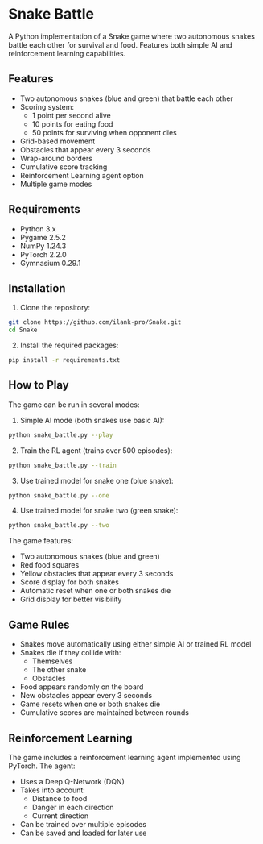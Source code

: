 # Snake Battle

A Python implementation of a Snake game where two autonomous snakes battle each other for survival and food. Features both simple AI and reinforcement learning capabilities.

## Features

- Two autonomous snakes (blue and green) that battle each other
- Scoring system:
  - 1 point per second alive
  - 10 points for eating food
  - 50 points for surviving when opponent dies
- Grid-based movement
- Obstacles that appear every 3 seconds
- Wrap-around borders
- Cumulative score tracking
- Reinforcement Learning agent option
- Multiple game modes

## Requirements

- Python 3.x
- Pygame 2.5.2
- NumPy 1.24.3
- PyTorch 2.2.0
- Gymnasium 0.29.1

## Installation

1. Clone the repository:
```bash
git clone https://github.com/ilank-pro/Snake.git
cd Snake
```

2. Install the required packages:
```bash
pip install -r requirements.txt
```

## How to Play

The game can be run in several modes:

1. Simple AI mode (both snakes use basic AI):
```bash
python snake_battle.py --play
```

2. Train the RL agent (trains over 500 episodes):
```bash
python snake_battle.py --train
```

3. Use trained model for snake one (blue snake):
```bash
python snake_battle.py --one
```

4. Use trained model for snake two (green snake):
```bash
python snake_battle.py --two
```

The game features:
- Two autonomous snakes (blue and green)
- Red food squares
- Yellow obstacles that appear every 3 seconds
- Score display for both snakes
- Automatic reset when one or both snakes die
- Grid display for better visibility

## Game Rules

- Snakes move automatically using either simple AI or trained RL model
- Snakes die if they collide with:
  - Themselves
  - The other snake
  - Obstacles
- Food appears randomly on the board
- New obstacles appear every 3 seconds
- Game resets when one or both snakes die
- Cumulative scores are maintained between rounds

## Reinforcement Learning

The game includes a reinforcement learning agent implemented using PyTorch. The agent:
- Uses a Deep Q-Network (DQN)
- Takes into account:
  - Distance to food
  - Danger in each direction
  - Current direction
- Can be trained over multiple episodes
- Can be saved and loaded for later use 